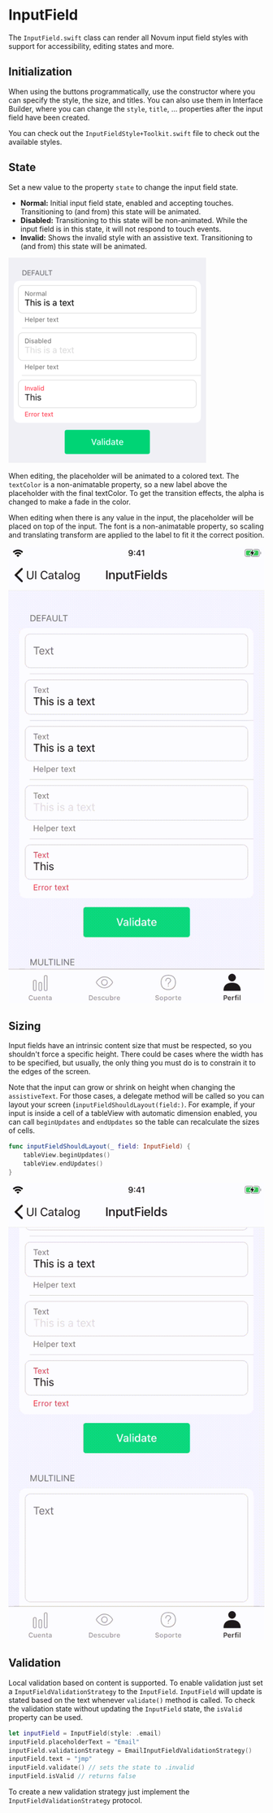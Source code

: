 #  InputField

The `InputField.swift` class can render all Novum input field styles with support for accessibility, editing states and more.

## Initialization

When using the buttons programmatically, use the constructor where you can specify the style, the size, and titles. You can also use them in Interface Builder, where you can change the `style`, `title`, ... properties after the input field have been created.

You can check out the `InputFieldStyle+Toolkit.swift` file to check out the available styles.

## State

Set a new value to the property `state` to change the input field state.

* **Normal:** Initial input field state, enabled and accepting touches. Transitioning to (and from) this state will be animated. 
* **Disabled:** Transitioning to this state will be non-animated. While the input field is in this state, it will not respond to touch events.
* **Invalid:** Shows the invalid style with an assistive text. Transitioning to (and from) this state will be animated.

![custom](./docs/images/states.png)

When editing, the placeholder will be animated to a colored text. The `textColor` is a non-animatable property, so a new label above the placeholder with the final textColor. To get the transition effects, the alpha is changed to make a fade in the color.

When editing when there is any value in the input, the placeholder will be placed on top of the input. The font is a non-animatable property, so scaling and translating transform are applied to the label to fit it the correct position.

![custom](./docs/images/states.gif)

## Sizing
Input fields have an intrinsic content size that must be respected, so you shouldn't force a specific height. There could be cases where the width has to be specified, but usually, the only thing you must do is to constrain it to the edges of the screen.
 
 Note that the input can grow or shrink on height when changing the `assistiveText`. For those cases, a delegate method will be called so you can layout your screen (`inputFieldShouldLayout(field:)`. For example, if your input is inside a cell of a tableView with automatic dimension enabled, you can call `beginUpdates` and `endUpdates` so the table can recalculate the sizes of cells.
 
```swift
func inputFieldShouldLayout(_ field: InputField) {
    tableView.beginUpdates()
    tableView.endUpdates()
}
```
 
 ![custom](./docs/images/validation.gif)
 
## Validation

Local validation based on content is supported. To enable validation just set a `InputFieldValidationStrategy` to the `InputField`.
`InputField` will update is stated based on the text whenever `validate()` method is called. To check the validation state without updating the 
`InputField` state, the `isValid` property can be used.

```swift
let inputField = InputField(style: .email)
inputField.placeholderText = "Email"
inputField.validationStrategy = EmailInputFieldValidationStrategy()
inputField.text = "jmp"
inputField.validate() // sets the state to .invalid
inputField.isValid // returns false
```

To create a new validation strategy just implement the  `InputFieldValidationStrategy` protocol.

